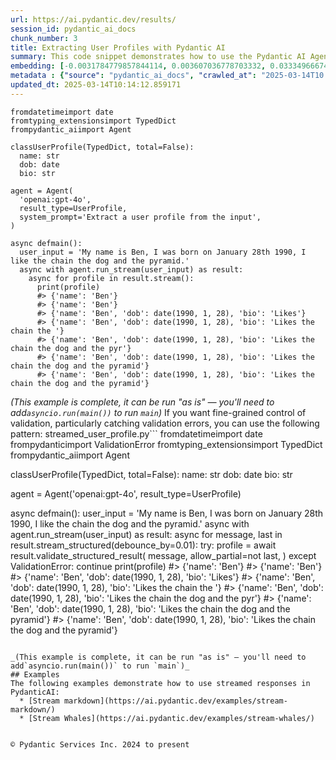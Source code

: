 ```yaml
---
url: https://ai.pydantic.dev/results/
session_id: pydantic_ai_docs
chunk_number: 3
title: Extracting User Profiles with Pydantic AI
summary: This code snippet demonstrates how to use the Pydantic AI Agent to extract user profile information, such as name, date of birth, and bio, from input text. It defines a UserProfile TypedDict and processes user input asynchronously to retrieve and display structured data.
embedding: [-0.0031784779857844114, 0.003607036778703332, 0.033349666744470596, -0.034596383571624756, 0.01337622944265604, -0.006668635178357363, 0.024181107059121132, 0.041790977120399475, -0.002068120986223221, 0.04651811346411705, 0.02516809105873108, -0.01435022708028555, 0.024830438196659088, -0.04189487174153328, -0.022077271714806557, 0.0198435727506876, -0.05251793563365936, 0.030986100435256958, -0.024233052507042885, 0.06124494969844818, 0.049245305359363556, 0.018557894974946976, 0.015090464614331722, 0.02750568464398384, -0.009337387979030609, 0.003055104985833168, -0.047738853842020035, 0.06337475776672363, -0.017103392630815506, -0.013713882304728031, -0.016609901562333107, -0.018830614164471626, -0.014259320683777332, -0.009389334358274937, 0.007947818376123905, -0.04734925553202629, 0.032180871814489365, 0.0083633903414011, 0.018830614164471626, -0.027349844574928284, 0.013252857141196728, -0.06721880286931992, 0.025401849299669266, 0.0048634931445121765, -0.03890794515609741, 0.041375406086444855, -0.0025989494752138853, 0.05521915480494499, 0.037427470088005066, 0.04142735153436661, -0.03927157074213028, -0.004574540536850691, -0.019479947164654732, -0.0008563059964217246, -0.007928337901830673, -0.034388598054647446, -0.020999381318688393, 0.009980225935578346, -0.023168150335550308, -0.03366134688258171, 0.005438151769340038, -0.011278889141976833, -0.0025664828717708588, 0.05366075783967972, -0.050569940358400345, -0.01977863907814026, -0.04467400908470154, 0.011324342340230942, -0.025531716644763947, 0.020505890250205994, 0.03368731960654259, 0.0073309531435370445, -0.040959835052490234, -0.0033895105589181185, -0.022090259939432144, -0.043661054223775864, 0.018635815009474754, 0.0814521461725235, -0.009038695134222507, -0.04389481246471405, -0.00014954917423892766, 0.006490068975836039, -0.022272072732448578, 0.043790917843580246, -0.022285059094429016, -0.021622739732265472, -0.05275169387459755, -0.009389334358274937, -0.00809067115187645, -0.03844042867422104, -0.012434698641300201, 0.024583691731095314, -0.04623240604996681, 0.006503055337816477, 0.08565981686115265, 0.01189575344324112, -0.003408990567550063, -0.029713410884141922, 0.00434078136458993, -0.0004594020720105618, 0.026142088696360588, -0.028051123023033142, -0.053193241357803345, 0.02480446547269821, 0.02115522138774395, -0.01596056856215, 0.025752488523721695, -0.00031533162109553814, -0.038050826638936996, -0.028466694056987762, -0.0866987481713295, 0.020376024767756462, 0.013187923468649387, -0.004068062175065279, -0.03472625091671944, 0.005561524536460638, -9.034839604282752e-05, -0.028518641367554665, -0.005740090738981962, -0.024999264627695084, -0.05973850190639496, 0.0287004541605711, -0.00480180699378252, 0.020168237388134003, -0.01520734466612339, -0.012746377848088741, 0.0032677610870450735, -0.06103716418147087, -0.07480299472808838, -0.029064079746603966, -0.005954370368272066, -0.01220093946903944, 0.03277825564146042, -0.026181047782301903, -0.02446681261062622, -0.0036167767830193043, -0.01796051114797592, -0.008558189496397972, -0.010921756736934185, -0.004051828756928444, -0.013142470270395279, -0.043297428637742996, -0.025271983817219734, 0.021479887887835503, -0.021038342267274857, 0.0025713529903441668, -0.04521944746375084, 0.05932293087244034, -0.029401732608675957, 0.0022320770658552647, 0.008804935961961746, 0.04758301377296448, -0.06436174362897873, 0.001614400534890592, -0.01894749514758587, -0.019389040768146515, 0.03306396305561066, 0.03308993577957153, -0.004087542183697224, -0.06290724128484726, -0.027012191712856293, 0.002983678365126252, -0.04797261580824852, -0.0005292051937431097, -0.008727015927433968, -0.04127151146531105, -0.011356808245182037, -0.015103451907634735, -0.050777725875377655, -0.04342729225754738, -0.01012307871133089, -0.0027271925937384367, -0.021726634353399277, 0.014090494252741337, 0.04051828756928444, -0.040336474776268005, -0.06649155169725418, -0.02233700454235077, -0.03275228291749954, -0.07137452065944672, -0.005973850376904011, 0.009746466763317585, -0.04259615018963814, -0.03960922360420227, -0.03794693574309349, -0.048777785152196884, 0.027323871850967407, -0.010726956650614738, 1.7628336763664265e-06, 0.04968684911727905, 0.048492081463336945, 0.062387775629758835, 0.01748000457882881, -0.022440897300839424, -0.02675245888531208, -0.03807680308818817, 0.06924471259117126, 0.0023099968675523996, 0.012084060348570347, -0.011395768262445927, 0.016570940613746643, 0.029557572677731514, -0.026856353506445885, -0.012837284244596958, 0.011480181477963924, -0.059011250734329224, -0.007447832729667425, -0.0025859628804028034, -0.07750421017408371, -0.03075234219431877, 0.032934095710515976, -0.03111596778035164, 0.022843483835458755, -0.020726662129163742, -0.02005135826766491, -0.014298280701041222, -0.06342670321464539, -0.0071881003677845, -0.01192822027951479, -0.0025486263912171125, -0.039167679846286774, 0.06602402776479721, 0.05046604573726654, -0.044544145464897156, -0.01379180233925581, -0.014480093494057655, -4.796429493580945e-05, -0.013571029528975487, 0.009175054728984833, 0.02149287424981594, 0.027401791885495186, -0.030466636642813683, 0.0004849694960284978, -0.029895223677158356, 0.0292458925396204, -0.042751990258693695, 0.027973202988505363, 0.003457690356299281, 0.0069543407298624516, 0.009389334358274937, -0.02425902709364891, -0.003733656369149685, 0.03244060277938843, 0.042959775775671005, 0.0036524899769574404, 0.01610342226922512, -0.016363155096769333, -0.041842926293611526, 0.03828458860516548, 0.04301172122359276, 0.02605118229985237, -0.054232168942689896, -0.01748000457882881, -0.0055582779459655285, -0.018674775958061218, -0.006506301928311586, -0.016622887924313545, -0.010707477107644081, -0.008876361884176731, 0.013187923468649387, 0.016363155096769333, 0.036258675158023834, -0.026142088696360588, 0.02633688785135746, 0.024596678093075752, -0.040752049535512924, 0.0318172462284565, 0.024635639041662216, 0.051323164254426956, -0.04934919625520706, 0.004743366967886686, 0.04667394980788231, -0.02890823967754841, 0.017999470233917236, -0.06321892142295837, 0.0012410349445417523, 0.016467047855257988, 0.016285235062241554, -0.056933388113975525, 0.008408843539655209, -0.008155603893101215, 0.009103627875447273, 0.03534960746765137, 0.0010072755394503474, 0.014986571855843067, 0.024648625403642654, 0.03283020108938217, -0.030596502125263214, -0.010947729460895061, 0.00312977796420455, 0.012973643839359283, 0.018713735044002533, 0.0009634456946514547, -0.024038253352046013, 0.0700758621096611, -0.02683037891983986, 0.05563472583889961, 0.047998588532209396, -0.012415219098329544, 0.0034966503735631704, 0.028726426884531975, -0.038752105087041855, -0.006490068975836039, -0.0010275671957060695, -0.02446681261062622, 0.03589504957199097, -0.005743337329477072, 0.013934655115008354, 0.028648506850004196, -0.018505949527025223, -0.01410348154604435, 0.03379121422767639, -0.014986571855843067, -0.032596442848443985, -0.021479887887835503, -0.04714147001504898, 0.035557396709918976, -0.018064403906464577, 0.018830614164471626, -0.020960422232747078, -0.048362214118242264, 0.015259291045367718, 0.026648566126823425, -0.019479947164654732, -0.04197278991341591, -0.0028960187919437885, -0.0010170155437663198, -0.028648506850004196, -0.004516100976616144, 0.006727074738591909, -0.023246068507432938, -0.04036244750022888, -0.02433694712817669, 0.04501166194677353, 0.014116467908024788, 0.0023635667748749256, -0.025401849299669266, 0.025388862937688828, 0.008343910798430443, 0.0792703926563263, -0.049115438014268875, -0.0099217863753438, -0.07719253748655319, 0.0011363301891833544, -0.026700513437390327, 0.005866710562258959, 0.05563472583889961, 0.03960922360420227, -0.049245305359363556, -0.0035680767614394426, -0.0018652048893272877, 0.04612851142883301, 0.022700630128383636, 0.04314158856868744, 0.006649155169725418, -0.020921463146805763, -0.019324107095599174, 0.021830527111887932, -0.018285175785422325, 0.0020096811931580305, -0.04111567512154579, -0.004629733972251415, -0.024934330955147743, 0.007350433152168989, -0.03599894046783447, 0.020168237388134003, -0.005889437161386013, -0.04968684911727905, -0.045660994946956635, 0.009941265918314457, 0.027401791885495186, 0.0010235088411718607, -0.0011817833874374628, -0.011136036366224289, -0.04041439667344093, -0.00812313798815012, -0.028882266953587532, 0.007869898341596127, -0.011532127857208252, 0.022856470197439194, -0.0002954458468593657, 0.03610283508896828, 0.016506006941199303, -0.035557396709918976, 0.014506067149341106, 0.03794693574309349, -0.010662023909389973, -0.0020600042771548033, -0.02245388552546501, 0.02420707978308201, 0.06617987155914307, -0.035219743847846985, 0.008265990763902664, 0.02412915974855423, -0.008590656332671642, -0.015454091131687164, 0.010058145970106125, 0.01596056856215, 0.04623240604996681, -0.0449337437748909, 0.010415278375148773, 0.022168178111314774, 0.0015624540392309427, 0.01589563675224781, 0.015467077493667603, 0.03394705429673195, 0.021038342267274857, -0.00275641237385571, -0.005363478325307369, 0.006830967962741852, 0.024388892576098442, -0.04789469391107559, 0.017648831009864807, -0.03592102229595184, -0.006811487954109907, -0.013843748718500137, -0.047790803015232086, 0.012752871960401535, 0.041842926293611526, 0.05579056590795517, -0.053401026874780655, -0.0909583643078804, 0.0028245921712368727, -0.004740120377391577, -0.01624627597630024, 0.044959716498851776, 0.030154956504702568, -0.05890735611319542, 0.007493285927921534, 0.009629586711525917, -0.006162156350910664, 0.0008400726947002113, 0.017090406268835068, -0.00922700110822916, -0.014635932631790638, -0.015428117476403713, 0.0011387652484700084, 0.02358372136950493, -0.009389334358274937, 0.01851893588900566, 0.011512648314237595, -0.011590568348765373, -0.02585638128221035, 0.026453766971826553, -0.049193356186151505, -0.008032231591641903, -0.03049260936677456, 0.0031541278585791588, 0.025336917489767075, -0.007162126712501049, 0.03186919167637825, 0.02337593585252762, -0.009473747573792934, -0.006519288755953312, -0.004811546765267849, -0.03347953408956528, 0.050569940358400345, 0.011168502271175385, 0.04485582187771797, -0.018207255750894547, 0.01050618477165699, 0.018687762320041656, -0.03740149736404419, 0.021609753370285034, 0.0032450344879180193, -0.007006287574768066, 0.01410348154604435, 0.036959949880838394, -0.007902365177869797, -0.02683037891983986, 0.03864821419119835, 0.025882355868816376, 0.011817834340035915, 0.000599008344579488, -0.06082937866449356, -0.030518582090735435, 0.03589504957199097, 0.025466782972216606, -0.01797349750995636, -0.009058174677193165, 0.018142323940992355, -0.01955786533653736, -0.014973585493862629, 0.037089817225933075, -0.027349844574928284, 0.021103275939822197, 0.004327794536948204, -0.034882090985774994, 0.010259438306093216, 0.016687821596860886, -0.01009710505604744, 0.007642632350325584, 0.059686556458473206, -0.014817745424807072, -0.007960804738104343, -0.023960333317518234, -0.010889289900660515, -0.013077537529170513, 0.003986895550042391, -0.027609577402472496, -0.011778874322772026, -0.00520114554092288, -0.017921550199389458, 0.05646587163209915, 0.005551784764975309, -0.018986454233527184, 0.010882796719670296, -0.028258908540010452, 0.019194239750504494, 0.03945338353514671, -0.01880464144051075, -0.027817362919449806, 0.023142175748944283, 0.018674775958061218, 0.01888256147503853, 0.013142470270395279, 0.0008920191903598607, 0.011129542253911495, -0.030856234952807426, 0.018843600526452065, 0.02958354540169239, -0.004986866377294064, -0.026349874213337898, 0.006149169523268938, 0.01645406149327755, -0.020350050181150436, -0.002589209470897913, -0.04706355184316635, 0.016713794320821762, -0.04381689429283142, 0.01632419414818287, 0.0027060892898589373, 0.028856294229626656, 0.01583070307970047, -0.06306307762861252, 0.011584075167775154, -0.03851834684610367, -0.01909034699201584, -0.003691449761390686, -0.003535610157996416, -0.021544819697737694, -0.009285440668463707, -0.0003195928584318608, -0.01596056856215, 0.004253121558576822, -0.010584103874862194, 0.023207109421491623, 0.0026525193825364113, -0.012421712279319763, -0.008902335539460182, 0.04360910505056381, -0.011480181477963924, 0.005811517126858234, -0.016817687079310417, 0.010856823064386845, 0.022349990904331207, 0.004357014782726765, 0.013006110675632954, 0.01664886064827442, -0.03340161591768265, -0.001120096887461841, -0.023414894938468933, 0.032310739159584045, 0.0020226677879691124, 0.015233318321406841, 0.02799917571246624, 0.05303740128874779, -0.007811458315700293, -0.03963519632816315, 0.030025091022253036, 0.012032113038003445, -0.0008887725416570902, -0.02481745183467865, 0.009051681496202946, 0.012103539891541004, -0.010071132332086563, -0.016506006941199303, -0.0011590567883104086, -0.04833624139428139, 0.025739502161741257, -0.01859685592353344, -0.02080458216369152, 0.010311384685337543, 0.027064139023423195, -0.0067920079454779625, 0.0021866238676011562, 0.03020690381526947, 0.013700895942747593, -0.023999294266104698, 0.007753018755465746, 0.03075234219431877, 0.015181371942162514, -0.00230675027705729, -0.0036946965847164392, -0.01673976704478264, 0.012006140314042568, 0.011765887960791588, 0.008428323082625866, -0.06945250183343887, 0.013765828683972359, 0.04376494511961937, -0.028518641367554665, -0.057556748390197754, 0.01631120778620243, 0.01590862311422825, 0.021752607077360153, 0.02750568464398384, 0.014454119838774204, -0.021674687042832375, 0.0009139341418631375, -0.0167267806828022, -0.018960481509566307, 0.00328237097710371, -0.02729789726436138, -0.013363243080675602, 0.011967180296778679, -0.05106343328952789, 0.05207638815045357, 0.04436233267188072, 0.0004837519954890013, -0.034050945192575455, 0.002714205766096711, 0.01368790864944458, 0.023674627766013145, 0.020713675767183304, -0.0035453501623123884, -0.04893362522125244, 0.0030713381711393595, -0.04789469391107559, 0.01364894863218069, -0.0004415454459376633, 0.015415131114423275, 0.029557572677731514, 0.036258675158023834, 0.02024615742266178, -0.021596767008304596, 0.02280452288687229, -0.01289572473615408, -0.022648684680461884, -0.0366223007440567, 0.012460672296583652, 0.025817422196269035, 0.01699949987232685, 0.014752812683582306, 0.009188041090965271, -0.014181400649249554, -0.037011899054050446, 0.0008128819172270596, 0.023336974903941154, -0.028518641367554665, -0.02841474860906601, -0.024908358231186867, 0.0360768623650074, -0.003331070765852928, 0.015493050217628479, -0.021337034180760384, -0.005850477144122124, -0.028934214264154434, -0.03319382667541504, 0.01624627597630024, -0.014506067149341106, 0.00836988352239132, 0.01783064380288124, 0.004736873786896467, -0.01524630468338728, 0.03776512295007706, 0.021453913301229477, 0.0066946083679795265, 0.017609871923923492, 0.012902217917144299, -0.027064139023423195, 0.00902570877224207, 0.019817598164081573, -0.0002684580103959888, -0.0034447037614881992, -0.039011839777231216, 0.040829967707395554, -0.04218057543039322, -0.01666184701025486, 0.041998762637376785, -0.017921550199389458, 0.01172043476253748, -0.04433635622262955, 0.029064079746603966, 0.02171364612877369, -0.04166111350059509, 0.025051210075616837, -6.701304664602503e-05, -0.003996635787189007, 0.04168708622455597, 0.006577728316187859, -0.030882207676768303, -0.007499779108911753, 0.01797349750995636, 0.04373897239565849, 0.01638912782073021, -0.034180812537670135, 0.026284940540790558, 0.0047660935670137405, -0.05984239652752876, -0.01624627597630024, -0.021895458921790123, -0.02238895185291767, 0.011077595874667168, -0.011772381141781807, -0.014739826321601868, -0.004938166588544846, 0.0025859628804028034, 0.029843278229236603, -0.03592102229595184, -0.014817745424807072, 0.012272366322577, -0.0028083589859306812, 0.03927157074213028, -0.04706355184316635, -0.044544145464897156, -0.022025326266884804, 0.0011160385329276323, 0.00314438808709383, 0.01161654107272625, 0.017389098182320595, 0.009038695134222507, 0.008421829901635647, -0.01220743265002966, -0.005106992553919554, -0.05469968914985657, -0.0034414571709930897, 0.01846698857843876, 0.013155456632375717, 0.00925946794450283, -0.015609930269420147, -0.02896018698811531, 0.006707594729959965, -0.02647973969578743, 0.007499779108911753, -0.013142470270395279, -0.0355314202606678, 0.037167739123106, -0.030804287642240524, -0.00629202276468277, -0.008830908685922623, -0.022661671042442322, -0.02420707978308201, -0.0018083883915096521, -0.00829845666885376, 0.01632419414818287, 0.00365573656745255, 0.05563472583889961, -0.03810277581214905, 0.007934831082820892, -0.037297602742910385, 0.010071132332086563, 0.0037498895544558764, -0.016090435907244682, 0.02516809105873108, -0.0026525193825364113, 0.024388892576098442, 0.03719371184706688, -0.06747853755950928, -0.008830908685922623, -0.002053511096164584, 0.0007739220163784921, -0.005600484553724527, 0.003085948061197996, -0.025843394920229912, -0.009973732754588127, 0.03732357546687126, 0.02296036295592785, 0.020518876612186432, -0.012772351503372192, -0.02641480788588524, -0.0297913309186697, -0.007454325910657644, 0.049816716462373734, 0.03872613236308098, -0.013161950744688511, 0.00013412754924502224, 0.013869721442461014, 0.04194681718945503, -0.008467283099889755, 0.0065225353464484215, 0.002834332175552845, 0.01673976704478264, -0.025804435834288597, 0.02986925095319748, 0.005658924579620361, -0.0005892683984711766, -0.0057206107303500175, 0.004714147187769413, -0.0318172462284565, -0.04729731008410454, -0.0037920961622148752, -0.0004484445962589234, 0.006006316747516394, 0.02427201345562935, -0.020713675767183304, 0.015869662165641785, -0.08555592596530914, -0.007499779108911753, 0.012337299063801765, -0.04376494511961937, 0.009739973582327366, -0.02786931023001671, 0.014285294339060783, 0.015142411924898624, -0.024544732645154, -0.04459609091281891, 0.021791566163301468, 0.0008733509457670152, -0.02688232623040676, -0.03927157074213028, 0.011012663133442402, -0.011824327521026134, 0.019817598164081573, -0.028986159712076187, 0.04976477101445198, -0.017999470233917236, -0.04251822829246521, -0.029843278229236603, -0.07391989976167679, 0.02081756852567196, 0.017051447182893753, -0.011512648314237595, 0.0030762082897126675, 0.02999911643564701, 0.01399958785623312, -0.015596943907439709, -0.035972967743873596, -0.03940143808722496, 0.026025207713246346, -0.023168150335550308, -0.01230483315885067, 0.03942741081118584, 0.0037726161535829306, 0.03745344281196594, 0.012356779538094997, -0.018402056768536568, -0.011603554710745811, -0.014609959907829762, 0.020583810284733772, 0.016557954251766205, 0.0370638445019722, 0.00860364269465208, -0.033427588641643524, 0.006681621540337801, -0.023947346955537796, 0.018908534198999405, -0.006740061566233635, 0.0125191118568182, -0.025414837524294853, 0.003973909188061953, 0.013090523891150951, 0.026934271678328514, -0.06560845673084259, -0.006454355549067259, 0.0002708930114749819, 0.01496059913188219, -0.002540509682148695, -0.0011485051363706589, 0.003697943175211549, -0.02259673736989498, 0.013934655115008354, 0.009246481582522392, -0.008188070729374886, 0.006960834376513958, 0.011876273900270462, -0.03641451150178909, -0.013506095856428146, 0.004675187170505524, 0.014415159821510315, -0.029219919815659523, 0.017921550199389458, 0.014025561511516571, 0.0063666957430541515, 0.041167620569467545, -0.01901242695748806, -0.0009520823950879276, 0.037349551916122437, -0.0209344495087862, 0.020856529474258423, 0.027479710057377815, -0.031687378883361816, 0.009791919961571693, -0.004058321937918663, -0.05350491777062416, 0.009045188315212727, 0.022687643766403198, 0.02157079428434372, -0.0062595559284091, -0.015882650390267372, -0.01040878426283598, -0.055063314735889435, -0.018973467871546745, -0.03264838829636574, 0.018479974940419197, 0.030804287642240524, -0.01312948390841484, 0.0323626846075058, -0.0030453649815171957, -0.015194358304142952, 0.02171364612877369, 0.0031021814793348312, 0.0054608783684670925, -0.02441486530005932, -0.015726810321211815, -0.022155191749334335, 0.013389216735959053, 0.022246098145842552, -0.03638853877782822, 0.0004650837217923254, -0.022298045456409454, -0.035972967743873596, 0.012110033072531223, 0.07397185266017914, -0.0018132583936676383, -0.019246187061071396, 0.0022970102727413177, -0.009136094711720943, 0.03288215026259422, -0.01603848859667778, 0.010863317176699638, -0.011713940650224686, 0.0008088236209005117, -0.037297602742910385, -0.038466401398181915, -0.015947582200169563, -0.011155515909194946, 0.016557954251766205, 0.02371358871459961, -0.035557396709918976, 0.023194123059511185, 0.00040664387051947415, -0.005188159178942442, 0.003678463166579604, -0.02425902709364891, -0.021337034180760384, -0.014012575149536133, 0.009252974763512611, -0.011486674658954144, -0.0008400726947002113, -0.027817362919449806, -0.02688232623040676, -0.008467283099889755, 0.03054455667734146, -0.001590050640515983, -0.013032084330916405, 0.008428323082625866, 0.019440986216068268, 0.005535551346838474, -0.01161654107272625, 0.021401967853307724, -0.005775804165750742, 0.024596678093075752, -0.020440956577658653, -0.03862224146723747, -0.010181518271565437, -0.010908770374953747, 0.03864821419119835, 0.015142411924898624, 0.010142558254301548, -0.005373218562453985, 0.011460701934993267, -0.01714235357940197, -0.026492726057767868, 0.005428411532193422, -0.02958354540169239, 0.03428470715880394, -0.02384345419704914, -0.0014877809444442391, 0.05459579452872276, -8.984110900200903e-05, 0.028570588678121567, 0.043998707085847855, 0.03789499029517174, -0.008772469125688076, -0.030336769297719002, 0.04797261580824852, 0.000738208822440356, 0.03493403643369675, 0.023661641404032707, -0.015817716717720032, 0.0387001596391201, 0.013804788701236248, -0.01288923155516386, 0.0026752459816634655, -0.03849237412214279, 0.006392668932676315, 0.022843483835458755, -0.0030956880655139685, -0.004892713390290737, 0.02620702050626278, -0.025207050144672394, 0.007220566738396883, 0.06243972107768059, 0.014441133476793766, -0.0027369323652237654, -0.011272395960986614, 0.02176559343934059, 0.02155780792236328, -0.0073309531435370445, 0.011434728279709816, -0.009103627875447273, 0.06664738804101944, -0.011226942762732506, 0.015648890286684036, -0.025531716644763947, 0.018363095819950104, -0.03470027819275856, -0.0033667839597910643, 0.02177857980132103, -0.0016484904335811734, -0.019687732681632042, 0.02163572795689106, 0.0024853164795786142, 0.005253092385828495, -0.03462235629558563, -0.011129542253911495, -0.0060485233552753925, 0.012765858322381973, -0.032051004469394684, 0.029012134298682213, 0.0069543407298624516, -0.002558366395533085, 0.005600484553724527, 0.03677813708782196, 0.03337564319372177, -0.0021135741844773293, 0.011707447469234467, 0.021817540749907494, -0.007337446324527264, -0.0035615835804492235, 0.04114164784550667, -0.03379121422767639, 0.023349963128566742, -0.002284023677930236, 0.01879165507853031, 0.010324371978640556, -0.005688144359737635, 0.02405123971402645, -0.009090641513466835, -0.055063314735889435, -0.0016931319842115045, 0.007856911979615688, 0.003253150964155793, 0.014804759062826633, 0.0001283444435102865, -0.017116378992795944, -0.019869545474648476, 0.03768720105290413, 0.013402203097939491, -0.0015730056911706924, 0.022648684680461884, -0.0038180695846676826, -0.008752989582717419, 0.012291845865547657, -0.02916797250509262, 0.02433694712817669, 0.008149110712110996, 0.030388716608285904, 0.02667454071342945, 0.01838906854391098, -0.007395886350423098, -0.02667454071342945, -0.03366134688258171, 0.012610018253326416, 0.03319382667541504, 0.0412195660173893, -0.04347924143075943, 0.02185649983584881, 0.012798325158655643, 0.008376376703381538, -0.02812904305756092, -0.0014812875306233764, -0.01790856383740902, 0.01157758105546236, 0.0017905316781252623, -0.019453972578048706, -0.041037753224372864, 0.0019561112858355045, -0.01935007981956005, -0.007279006764292717, 0.02190844714641571, -0.03054455667734146, -0.006152416579425335, -0.04457011818885803, -0.015493050217628479, 0.007142647169530392, 0.017454031854867935, -0.010265931487083435, -0.02011629194021225, -0.032466575503349304, 0.0008790325955487788, -0.007843924686312675, 0.010324371978640556, 0.01337622944265604, -0.0008266802178695798, -0.029012134298682213, -0.007830938324332237, -0.01992149092257023, 0.01576576940715313, 0.01997343823313713, 0.03428470715880394, 0.006804994773119688, 0.008493256755173206, -0.04521944746375084, 0.03028482384979725, 0.017233259975910187, -0.017752723768353462, -0.04618046060204506, 0.03911573067307472, 0.011460701934993267, 0.010278918780386448, -0.007123167160898447, -0.026778433471918106, 0.0008619876462034881, -0.005535551346838474, 0.007571205962449312, -0.00039304851088672876, 0.02315516211092472, -0.00209247088059783, 0.044206492602825165, 0.031635433435440063, -0.023116203024983406, 0.004944659769535065, -0.00449012778699398, -0.0013116496847942472, 0.0012986630899831653, 0.01983058452606201, 0.0026395327877253294, 0.007253033574670553, 0.0035972967743873596, -0.05745285376906395, -0.029323812574148178, -0.029739385470747948, -0.002949588466435671, -0.018583869561553, -0.034804169088602066, -0.007116673514246941, -0.03506390377879143, -0.01172043476253748, -0.0020957174710929394, 0.0019366312772035599, 0.009012721478939056, -0.00511673279106617, 0.013071044348180294, 0.008499749936163425, 0.02003837190568447, 0.06628376245498657, 0.009713999927043915, -0.003003158373758197, 0.02109028771519661, 0.024155134335160255, -0.012921697460114956, 0.013493109494447708, -0.0026330393739044666, -0.02854461409151554, 0.0010933119338005781, 0.0003402903093956411, 0.031557511538267136, -0.009480240754783154, 0.007382899522781372, 0.002834332175552845, 0.01755792461335659, 0.007051740773022175, 0.028986159712076187, 0.02529795654118061, -0.016856646165251732, 0.007538739126175642, 0.04202473908662796, -0.0009090641397051513, -0.0365184061229229, -0.005321272183209658, -0.006470588967204094, -0.0014601843431591988, -0.012369765900075436, 0.030154956504702568, 0.015337211079895496, -0.0006529840175062418, -0.04540126025676727, -0.014389187097549438, -0.0021898706909269094, -0.02854461409151554, 0.020687703043222427, -0.0030291315633803606, -0.013045070692896843, -0.0043342881835997105, 0.02302529662847519, 0.010486704297363758, 0.02260972373187542, -0.01596056856215, -0.0011785367969423532, -0.004941413179039955, 0.02059679664671421, 0.007246539928019047, -0.010765916667878628, -0.005597237963229418, -0.020207198336720467, -0.01406452152878046, 0.04519347473978996, 0.03366134688258171, -0.013921668753027916, 0.006262802518904209, -0.033973027020692825, 0.010220478288829327, 0.032466575503349304, -0.00418494176119566, 0.022713616490364075, -0.010941236279904842, 0.034544438123703, 0.005629704333841801, 0.021960392594337463, 0.03475222364068031, -0.040466342121362686, -0.017739737406373024, -0.019272159785032272, -0.01748000457882881, 0.03277825564146042, -0.0010324371978640556, 0.0012304832926020026, -0.010726956650614738, -0.014986571855843067, 0.011103569529950619, 0.019661759957671165, 0.012376259081065655, -0.024103187024593353, 0.018622828647494316, 0.029817303642630577, -0.024233052507042885, -0.03766122832894325, -0.012155486270785332, 0.0016062839422374964, -0.007473805919289589, -0.014674892649054527, 0.034466519951820374, 0.008272483944892883, -0.03470027819275856, 0.01762285828590393, 0.02184351347386837, 0.02440187893807888, 0.03747941553592682, 0.03267436474561691, 0.011798353865742683, 0.01879165507853031, -0.005483604967594147, -0.0008952658390626311, -0.025220036506652832, 0.022038312628865242, 0.004155721981078386, -0.007298486772924662, -0.03319382667541504, 0.014856705442070961, -0.01811634935438633, 0.00808417797088623, -0.0033895105589181185, 0.005908917170017958, -0.00446090754121542, 0.030440662056207657, -6.386784662026912e-05, 0.006993300747126341, 0.024388892576098442, 0.005464124958962202, -0.008830908685922623, -0.012603525072336197, -0.025765474885702133, 0.041167620569467545, -0.016778727993369102, -0.0370638445019722, 0.009733479470014572, 0.0282069630920887, 0.0017548184841871262, 0.00985035952180624, 0.030726369470357895, 0.030882207676768303, 0.025596650317311287, -0.026570646092295647, -0.017934536561369896, -0.03470027819275856, 0.008688055910170078, 0.023401908576488495, 0.006934860721230507, -0.014947611838579178, -0.014337240718305111, 0.01886957511305809, -0.00445766095072031, -0.024700572714209557, -0.015506037510931492, 0.004785573575645685, -0.008116643875837326, 0.01368790864944458, 0.021051328629255295, -0.03649243339896202, 0.01223340630531311, -0.018064403906464577, -0.0019317613914608955, -0.0032791243866086006, 0.012454179115593433, 0.03714176267385483, 0.02807709574699402, -0.0018798147793859243, 0.01099318265914917, 0.009317907504737377, -0.007655618712306023, -0.03319382667541504, 0.02453174628317356, -0.010330865159630775, -0.048569999635219574, -0.006077743135392666, 0.02384345419704914, -0.0031427645590156317, -0.01990850456058979, 0.00644786236807704, 0.010428264737129211, 0.017986483871936798, 0.01879165507853031, -0.01893450692296028, 0.01310351025313139, 0.011765887960791588, -0.0007507895934395492, -0.027895282953977585, -0.003704436356201768, 0.03285617753863335, 0.030180929228663445, -0.009181547909975052, 0.003883002558723092, 0.027687497437000275, 0.006483575329184532, 0.01901242695748806, 0.00171910529024899, -0.002038900973275304, -0.008207550272345543, -0.01659691333770752, -0.0009025708422996104, -0.004691420588642359, 0.0028132288716733456, -0.00023274477280210704, 0.01970071904361248, -0.025271983817219734, -0.003331070765852928, 0.01686963438987732, -0.003941442351788282, 0.012441192753612995, 0.01637614145874977, 0.01078539714217186, -0.005892683751881123, -0.012350286357104778, 0.018843600526452065, 0.02411617338657379, -0.009688026271760464, -0.007116673514246941, -0.03724565729498863, 0.009415307082235813, -0.01762285828590393, 0.02067471668124199, -0.011564594693481922, -0.011103569529950619, -0.003668723162263632, -0.0035583367571234703, -0.015233318321406841, 0.021350020542740822, 0.023142175748944283, -0.011986659839749336, 0.04820637404918671, -0.00216876738704741, -0.0015153775457292795, 0.01805141754448414, 0.02688232623040676, -0.02059679664671421, 0.012272366322577, 0.0053375051356852055, 0.008278977125883102, -0.03257047012448311, 0.001340057933703065, -0.002295386977493763, 0.00957114715129137, -0.00047441787319257855, -0.005243352148681879, 0.015739796683192253, 0.0004236888198647648, -0.011116555891931057, 0.013246363028883934, -0.028466694056987762, 0.022025326266884804, -0.0073309531435370445, -0.005522564984858036, -0.014973585493862629, 0.05875151976943016, -0.018428029492497444, -0.002079484285786748, 0.03893391788005829, 0.005428411532193422, 0.021466901525855064, -0.0022564271930605173, -0.007843924686312675, 0.029323812574148178, -0.008532216772437096, -0.0032401643693447113, 0.04342729225754738, 0.0543360635638237, 0.03049260936677456, -0.001852218178100884, -0.03124583326280117, 0.010668517090380192, -0.041375406086444855, -0.020583810284733772, 0.013032084330916405, -0.0030762082897126675, 0.017921550199389458, -0.033843159675598145, 0.007019273936748505, -0.007701071910560131, -0.0015032024821266532, 0.019817598164081573, 0.003691449761390686, -0.024843424558639526, -0.030596502125263214, -0.04558307304978371, 0.006561495363712311, 0.031479593366384506, -0.011480181477963924, 0.02544081024825573, -0.012460672296583652, -0.024090200662612915, 0.011636021547019482, 0.006392668932676315, -0.01133732870221138, 0.029427705332636833, -0.026986218988895416, -0.013051563873887062, -0.02515510469675064, -0.024505771696567535, 0.006915380712598562, 0.02019421011209488, -0.004902453161776066, -0.011733421124517918, 0.02080458216369152, 0.023609694093465805, 0.009129601530730724, 0.015194358304142952, 0.011623034253716469, 0.013635962270200253, -0.004503114148974419, 0.03189516440033913, 0.0028424488846212626, 0.023142175748944283, 0.001309214741922915, -0.027557630091905594, -0.015259291045367718, -0.003542103571817279, -0.01707741990685463, 0.02966146543622017, -0.02206428535282612, -0.014116467908024788, 0.03903781250119209, -0.002558366395533085, 0.013765828683972359, -0.0564139261841774, 0.013973615132272243, 0.014077507890760899, -0.0033537973649799824, 0.0010105222463607788, -0.008337416686117649, 0.015635903924703598, 0.0370638445019722, 0.006512795574963093, -0.013428176753222942, -0.001636315486393869, 0.010350344702601433, 0.002396033378317952, 0.03311590850353241, 0.02510315738618374, 0.004194681998342276, 0.004467401187866926, 0.020207198336720467, -0.0071686203591525555, 0.02419409342110157, 0.0004898394690826535, -0.008350403979420662, 0.01770077832043171, 0.02599923498928547, 0.025869369506835938, 0.00981789268553257, 0.03698592633008957, -0.013148963451385498, -0.021882472559809685, 0.007967297919094563, 0.003535610157996416, -0.0033473041839897633, -0.02032407745718956, -0.019181253388524055, -0.010136065073311329, -0.005480358377099037, -0.028934214264154434, 0.033973027020692825, -0.005314778536558151, -0.017791684716939926, -0.020973408594727516, 0.014116467908024788, -0.012623005546629429, 0.04236238822340965, 0.018207255750894547, -0.006993300747126341, -0.026427794247865677, 0.004973879549652338, -0.007597179152071476, 0.014233347028493881, -0.042492255568504333, 0.04802456125617027, -0.03012898378074169, 0.003980402369052172, -0.015363184735178947, 0.0012150616385042667, -0.04534931480884552, 0.019440986216068268, 0.015986543148756027, -0.027531657367944717, 0.0061946227215230465, 0.029012134298682213, -0.01496059913188219, 0.012324312701821327, 0.02696024626493454, -0.037297602742910385, -0.005629704333841801, -0.04257017746567726, -0.009993212297558784, 0.011941206641495228, -0.0020275376737117767, -0.03973909094929695, 0.011804847046732903, -0.012772351503372192, 0.0020356543827801943, 0.008551696315407753, 0.03124583326280117, -0.0023148669861257076, 0.004197928588837385, 0.008506243117153645, -0.010058145970106125]
metadata : {"source": "pydantic_ai_docs", "crawled_at": "2025-03-14T10:14:12.857410", "url_path": "/results/", "chunk_size": 3020}
updated_dt: 2025-03-14T10:14:12.859171
---
```

```
fromdatetimeimport date
fromtyping_extensionsimport TypedDict
frompydantic_aiimport Agent

classUserProfile(TypedDict, total=False):
  name: str
  dob: date
  bio: str

agent = Agent(
  'openai:gpt-4o',
  result_type=UserProfile,
  system_prompt='Extract a user profile from the input',
)

async defmain():
  user_input = 'My name is Ben, I was born on January 28th 1990, I like the chain the dog and the pyramid.'
  async with agent.run_stream(user_input) as result:
    async for profile in result.stream():
      print(profile)
      #> {'name': 'Ben'}
      #> {'name': 'Ben'}
      #> {'name': 'Ben', 'dob': date(1990, 1, 28), 'bio': 'Likes'}
      #> {'name': 'Ben', 'dob': date(1990, 1, 28), 'bio': 'Likes the chain the '}
      #> {'name': 'Ben', 'dob': date(1990, 1, 28), 'bio': 'Likes the chain the dog and the pyr'}
      #> {'name': 'Ben', 'dob': date(1990, 1, 28), 'bio': 'Likes the chain the dog and the pyramid'}
      #> {'name': 'Ben', 'dob': date(1990, 1, 28), 'bio': 'Likes the chain the dog and the pyramid'}

```

_(This example is complete, it can be run "as is" — you'll need to add`asyncio.run(main())` to run `main`)_
If you want fine-grained control of validation, particularly catching validation errors, you can use the following pattern:
streamed_user_profile.py```
fromdatetimeimport date
frompydanticimport ValidationError
fromtyping_extensionsimport TypedDict
frompydantic_aiimport Agent

classUserProfile(TypedDict, total=False):
  name: str
  dob: date
  bio: str

agent = Agent('openai:gpt-4o', result_type=UserProfile)

async defmain():
  user_input = 'My name is Ben, I was born on January 28th 1990, I like the chain the dog and the pyramid.'
  async with agent.run_stream(user_input) as result:
    async for message, last in result.stream_structured(debounce_by=0.01): [](https://ai.pydantic.dev/results/#__code_7_annotation_1)
      try:
        profile = await result.validate_structured_result( [](https://ai.pydantic.dev/results/#__code_7_annotation_2)
          message,
          allow_partial=not last,
        )
      except ValidationError:
        continue
      print(profile)
      #> {'name': 'Ben'}
      #> {'name': 'Ben'}
      #> {'name': 'Ben', 'dob': date(1990, 1, 28), 'bio': 'Likes'}
      #> {'name': 'Ben', 'dob': date(1990, 1, 28), 'bio': 'Likes the chain the '}
      #> {'name': 'Ben', 'dob': date(1990, 1, 28), 'bio': 'Likes the chain the dog and the pyr'}
      #> {'name': 'Ben', 'dob': date(1990, 1, 28), 'bio': 'Likes the chain the dog and the pyramid'}
      #> {'name': 'Ben', 'dob': date(1990, 1, 28), 'bio': 'Likes the chain the dog and the pyramid'}

```

_(This example is complete, it can be run "as is" — you'll need to add`asyncio.run(main())` to run `main`)_
## Examples
The following examples demonstrate how to use streamed responses in PydanticAI:
  * [Stream markdown](https://ai.pydantic.dev/examples/stream-markdown/)
  * [Stream Whales](https://ai.pydantic.dev/examples/stream-whales/)


© Pydantic Services Inc. 2024 to present